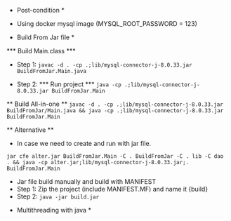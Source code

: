 * Post-condition *
- Using docker mysql image (MYSQL_ROOT_PASSWORD = 123)

* Build From Jar file *

*** Build Main.class ***
- Step 1:
```javac -d . -cp .;lib/mysql-connector-j-8.0.33.jar BuildFromJar.Main.java```

- Step 2:
*** Run project ***
```java -cp .;lib/mysql-connector-j-8.0.33.jar BuildFromJar.Main```

** Build All-in-one **
```javac -d . -cp .;lib/mysql-connector-j-8.0.33.jar BuildFromJar/Main.java && java -cp .;lib/mysql-connector-j-8.0.33.jar BuildFromJar.Main```

** Alternative **
- In case we need to create and run with jar file.

```jar cfe alter.jar BuildFromJar.Main -C . BuildFromJar -C . lib -C dao . && java -cp alter.jar;lib/mysql-connector-j-8.0.33.jar;. BuildFromJar.Main```

- Jar file build manually and build with MANIFEST
- Step 1: 
Zip the project (include MANIFEST.MF) and name it {build}
- Step 2:
```java -jar build.jar```

* Multithreading with java *